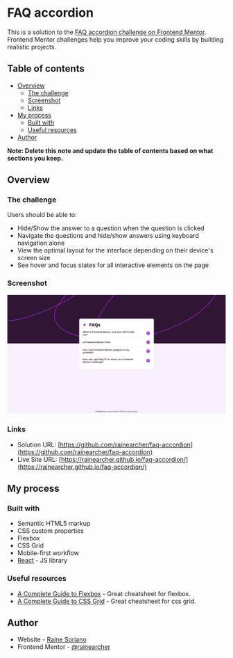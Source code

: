 # FAQ accordion

This is a solution to the [FAQ accordion challenge on Frontend Mentor](https://www.frontendmentor.io/challenges/faq-accordion-wyfFdeBwBz). Frontend Mentor challenges help you improve your coding skills by building realistic projects. 

## Table of contents

- [Overview](#overview)
  - [The challenge](#the-challenge)
  - [Screenshot](#screenshot)
  - [Links](#links)
- [My process](#my-process)
  - [Built with](#built-with)
  - [Useful resources](#useful-resources)
- [Author](#author)

**Note: Delete this note and update the table of contents based on what sections you keep.**

## Overview

### The challenge

Users should be able to:

- Hide/Show the answer to a question when the question is clicked
- Navigate the questions and hide/show answers using keyboard navigation alone
- View the optimal layout for the interface depending on their device's screen size
- See hover and focus states for all interactive elements on the page

### Screenshot

![](./screenshot.png)

### Links

- Solution URL: [https://github.com/rainearcher/faq-accordion](https://github.com/rainearcher/faq-accordion)
- Live Site URL: [https://rainearcher.github.io/faq-accordion/](https://rainearcher.github.io/faq-accordion/)

## My process

### Built with

- Semantic HTML5 markup
- CSS custom properties
- Flexbox
- CSS Grid
- Mobile-first workflow
- [React](https://reactjs.org/) - JS library

### Useful resources

- [A Complete Guide to Flexbox](https://css-tricks.com/snippets/css/a-guide-to-flexbox/) - Great cheatsheet for flexbox.
- [A Complete Guide to CSS Grid](https://css-tricks.com/snippets/css/complete-guide-grid/) - Great cheatsheet for css grid.

## Author

- Website - [Raine Soriano](https://github.com/rainearcher)
- Frontend Mentor - [@rainearcher](https://www.frontendmentor.io/profile/rainearcher)
